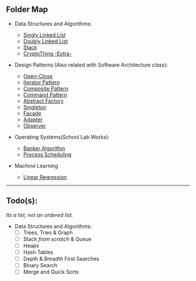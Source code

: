 ## Folder Map

- Data Structures and Algorithms:
  - [Singly Linked List](https://github.com/kondanta/StudyLib/tree/develop/Taylan/dsa/Singly-Linked-List)
  - [Doubly Linked List](https://github.com/kondanta/StudyLib/tree/develop/Taylan/dsa/Doubly-Linked-List)
  - [Stack](https://github.com/kondanta/StudyLib/tree/develop/Taylan/dsa/Stack)
  - [CryptoThing -Extra-](https://github.com/kondanta/StudyLib/tree/kondanta/Taylan/dsa/Crypt/python)

- Design Patterns (Also related with Software Architecture class):
  - [Open-Close](https://github.com/kondanta/StudyLib/tree/develop/Taylan/despat/open-close)
  - [Iterator Pattern](https://github.com/kondanta/StudyLib/tree/develop/Taylan/despat/iterator)
  - [Composite Pattern](https://github.com/kondanta/StudyLib/tree/develop/Taylan/despat/composite)
  - [Command Pattern](https://github.com/kondanta/StudyLib/tree/develop/Taylan/despat/command)
  - [Abstract Factory](https://github.com/kondanta/StudyLib/tree/develop/Taylan/despat/abstract-factory)
  - [Singleton](https://github.com/kondanta/StudyLib/tree/develop/Taylan/despat/singleton)
  - [Facade](https://github.com/kondanta/StudyLib/tree/develop/Taylan/despat/facade)
  - [Adapter](https://github.com/kondanta/StudyLib/tree/develop/Taylan/despat/adaptor)
  - [Observer](https://github.com/kondanta/StudyLib/tree/develop/Taylan/despat/observer)

- Operating Systems(School Lab Works):
  - [Banker Algorithm](https://github.com/kondanta/StudyLib/tree/develop/Taylan/os/banker)
  - [Process Scheduling](https://github.com/kondanta/StudyLib/tree/develop/Taylan/os/processSort)

- Machine Learning
  - [Linear Regression](https://github.com/kondanta/StudyLib/tree/develop/Taylan/machine-learning/linear-regression)



---
## Todo(s):
*Its a list, not an ordered list.*
- Data Structures and Algorithms:
  - [ ] Trees, Tries & Graph
  - [ ] Stack *from scratch* & Queue
  - [ ] Heaps
  - [ ] Hash Tables
  - [ ] Depth & Breadth First Searches
  - [ ] Binary Search
  - [ ] Merge and Quick Sorts
